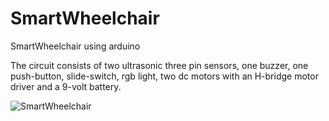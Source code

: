 # SmartWheelchair
SmartWheelchair using arduino

The circuit consists of two ultrasonic three pin sensors, one buzzer, one push-button, slide-switch, rgb light, two dc motors with an H-bridge motor driver and a 9-volt battery.

![SmartWheelchair](https://user-images.githubusercontent.com/51722099/117536510-fa4d3680-b018-11eb-8ebb-cd107a0c3691.png)


